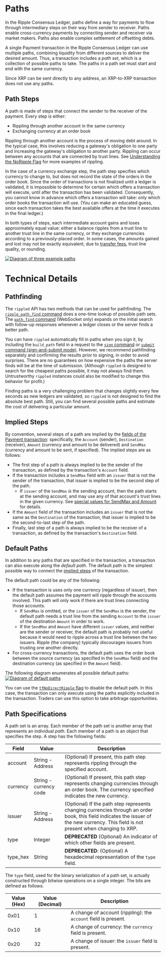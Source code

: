 # Paths #

In the Ripple Consensus Ledger, paths define a way for payments to flow through intermediary steps on their way from sender to receiver. Paths enable cross-currency payments by connecting sender and receiver via market makers. Paths also enable complex settlement of offsetting debts.

A single Payment transaction in the Ripple Consensus Ledger can use multiple paths, combining liquidity from different sources to deliver the desired amount. Thus, a transaction includes a _path set_, which is a collection of possible paths to take. The paths in a path set must start and end with the same currency.

Since XRP can be sent directly to any address, an XRP-to-XRP transaction does not use any paths.

## Path Steps ##

A path is made of steps that connect the sender to the receiver of the payment. Every step is either:

* Rippling through another account in the same currency
* Exchanging currency at an order book

Rippling through another account is the process of moving debt around. In the typical case, this involves reducing a gateway's obligation to one party and increasing the gateway's obligation to another party. Rippling can occur between any accounts that are connected by trust lines. See [Understanding the NoRipple Flag](concept-noripple.html) for more examples of rippling.

In the case of a currency exchange step, the path step specifies which currency to change to, but does not record the state of the orders in the order book. Since the order of transactions is not finalized until a ledger is validated, it is impossible to determine for certain which offers a transaction will execute, until after the transaction has been validated. Consequently, you cannot know in advance which offers a transaction will take: only which order books the transaction will use. (You can make an educated guess, since each transaction takes the best available offers at the time it executes in the final ledger.)

In both types of steps, each intermediate account gains and loses approximately equal value: either a balance ripples from a trust line to another trust line in the same currency, or they exchange currencies according to a previously-placed order. In some cases, the amounts gained and lost may not be exactly equivalent, due to [transfer fees](concept-transfer-fees.html), trust line quality, or rounding.

[![Diagram of three example paths](img/paths-examples.png)](img/paths-examples.png)



# Technical Details #

## Pathfinding ##

The `rippled` API has two methods that can be used for pathfinding. The [`ripple_path_find` command](reference-rippled.html#ripple-path-find) does a one-time lookup of possible path sets. The [`path_find` command](reference-rippled.html#path-find) (WebSocket only) expands on the initial search with follow-up responses whenever a ledger closes or the server finds a better path.

You can have `rippled` automatically fill in paths when you sign it, by including the `build_path` field in a request to the [`sign` command](reference-rippled.html#sign) or [`submit` command (sign-and-submit mode)](reference-rippled.html#sign-and-submit-mode). However, we recommend pathfinding separately and confirming the results prior to signing, in order to avoid surprises. There are no guarantees on how expensive the paths the server finds will be at the time of submission. (Although `rippled` is designed to search for the cheapest paths possible, it may not always find them. Untrustworthy `rippled` instances could also be modified to change this behavior for profit.)

Finding paths is a very challenging problem that changes slightly every few seconds as new ledgers are validated, so `rippled` is not designed to find the absolute best path. Still, you can find several possible paths and estimate the cost of delivering a particular amount.


## Implied Steps ##

By convention, several steps of a path are implied by the [fields of the Payment transaction](reference-transaction-format.html#payment): specifically, the `Account` (sender), `Destination` (receiver), `Amount` (currency and amount to be delivered) and `SendMax` (currency and amount to be sent, if specified). The implied steps are as follows:

* The first step of a path is always implied to be the sender of the transaction, as defined by the transaction's `Account` field.
* If the transaction includes a `SendMax` field with an `issuer` that is not the sender of the transaction, that issuer is implied to be the second step of the path.
    * If `issuer` of the `SendMax` _is_ the sending account, then the path starts at the sending account, and may use any of that account's trust lines in the given currency. See [special values for SendMax and Amount](reference-transaction-format.html#special-issuer-values-for-sendmax-and-amount) for details.
* If the `Amount` field of the transaction includes an `issuer` that is not the same as the `Destination` of the transaction, that issuer is implied to be the second-to-last step of the path.
* Finally, last step of a path is always implied to be the receiver of a transaction, as defined by the transaction's `Destination` field.


## Default Paths ##

In addition to any paths that are specified in the transaction, a transaction can also execute along the _default path_. The default path is the simplest possible way to connect the [implied steps](#implied-steps) of the transaction.

The default path could be any of the following:

* If the transaction is uses only one currency (regardless of issuer), then the default path assumes the payment will ripple through the accounts involved. This path will only work if there are trust lines connecting those accounts.
    * If `SendMax` is omitted, or the `issuer` of the `SendMax` is the sender, the default path needs a trust line from the sending `Account` to the `issuer` of the destination `Amount` in order to work.
    * If the `SendMax` and `Amount` have different `issuer` values, and neither are the sender or receiver, the default path is probably not useful because it would need to ripple across a trust line between the two issuers. Ripple (the company) typically discourages issuers from trusting one another directly.
* For cross-currency transactions, the default path uses the order book between the source currency (as specified in the `SendMax` field) and the destination currency (as specified in the `Amount` field).

The following diagram enumerates all possible default paths:
[![Diagram of default paths](img/paths-default_paths.png)](img/paths-default_paths.png)

You can use the [`tfNoDirectRipple` flag](reference-transaction-format.html#payment-flags) to disable the default path. In this case, the transaction can only execute using the paths explicitly included in the transaction. Traders can use this option to take arbitrage opportunities.


## Path Specifications ##

A path set is an array. Each member of the path set is another array that represents an individual _path_. Each member of a path is an object that specifies the step. A step has the following fields:

| Field | Value | Description |
|-------|-------|-------------|
| account | String - Address | (Optional) If present, this path step represents rippling through the specified account. |
| currency | String - currency code | (Optional) If present, this path step represents changing currencies through an order book. The currency specified indicates the new currency. |
| issuer | String - Address | (Optional) If the path step represents changing currencies through an order book, this field indicates the issuer of the new currency. This field is not present when changing to XRP. |
| type  | Integer | **DEPRECATED** (Optional) An indicator of which other fields are present. |
| type_hex | String | **DEPRECATED**: (Optional) A hexadecimal representation of the `type` field. |

The `type` field, used for the binary serialization of a path set, is actually constructed through bitwise operations on a single integer. The bits are defined as follows:

| Value (Hex) | Value (Decimal) | Description |
|-------------|-----------------|-------------|
| 0x01        | 1               | A change of account (rippling): the `account` field is present. |
| 0x10        | 16              | A change of currency: the `currency` field is present. |
| 0x20        | 32              | A change of issuer: the `issuer` field is present. |
